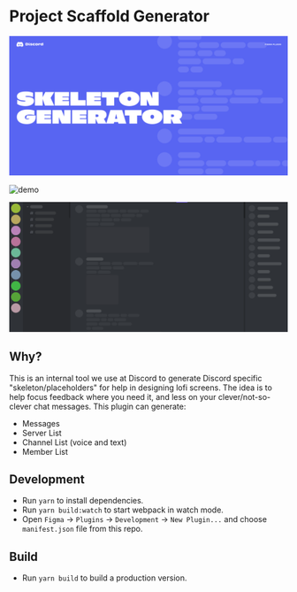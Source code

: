# Project Scaffold Generator

![banner](.github/banner.png?raw=true)

![demo](.github/demo.gif?raw=true)

![banner](.github/demo.png?raw=true)

## Why?

This is an internal tool we use at Discord to generate Discord specific "skeleton/placeholders" for help in designing lofi screens. The idea is to help focus feedback where you need it, and less on your clever/not-so-clever chat messages. This plugin can generate:

- Messages
- Server List
- Channel List (voice and text)
- Member List
## Development

- Run `yarn` to install dependencies.
- Run `yarn build:watch` to start webpack in watch mode.
- Open `Figma` -> `Plugins` -> `Development` -> `New Plugin...` and choose `manifest.json` file from this repo.


## Build
- Run `yarn build` to build a production version.
